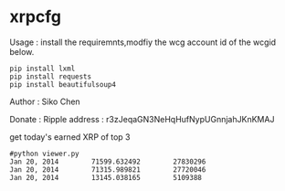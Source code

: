 xrpcfg
======

Usage :
install the requiremnts,modfiy the wcg account id of the wcgid below.
    
    pip install lxml
    pip install requests
    pip install beautifulsoup4


Author : Siko Chen

Donate : Ripple address : r3zJeqaGN3NeHqHufNypUGnnjahJKnKMAJ


get today's earned XRP of top 3


    #python viewer.py 
    Jan 20, 2014        71599.632492        27830296
    Jan 20, 2014        71315.989821        27720046
    Jan 20, 2014        13145.038165        5109388


